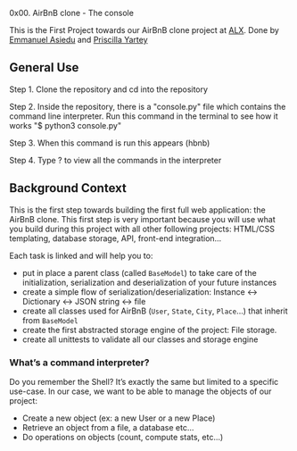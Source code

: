 0x00. AirBnB clone - The console

This is the First Project towards our AirBnB clone project at [ALX](alxafrica.com).
Done by [Emmanuel Asiedu](https://github.com/Cobbiee) and [Priscilla Yartey](https://github.com/Prila1)

## General Use
Step 1. 
Clone the repository and cd into the repository

Step 2.
Inside the repository, there is a "console.py" file which contains the command line interpreter. Run this command in the terminal to see how it works
"$ python3 console.py"

Step 3.
When this command is run this appears
(hbnb)

Step 4.
Type ? to view all the commands in the interpreter


## Background Context 


This is the first step towards building the first full web application: the AirBnB clone. This first step is very important because you will use what you build during this project with all other following projects: HTML/CSS templating, database storage, API, front-end integration…

Each task is linked and will help you to:

- put in place a parent class (called ```BaseModel```) to take care of the initialization, serialization and deserialization of your future instances
- create a simple flow of serialization/deserialization: Instance <-> Dictionary <-> JSON string <-> file
- create all classes used for AirBnB (```User```, ```State```, ```City```, ```Place```…) that inherit from ```BaseModel```
- create the first abstracted storage engine of the project: File storage.
- create all unittests to validate all our classes and storage engine

### What’s a command interpreter?

Do you remember the Shell? It’s exactly the same but limited to a specific use-case. In our case, we want to be able to manage the objects of our project:

- Create a new object (ex: a new User or a new Place)
- Retrieve an object from a file, a database etc…
- Do operations on objects (count, compute stats, etc…)
